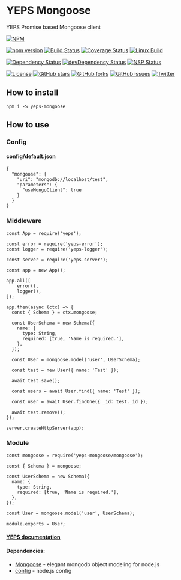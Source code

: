 # YEPS Mongoose


YEPS Promise based Mongoose client

[![NPM](https://nodei.co/npm/yeps-mongoose.png)](https://npmjs.org/package/yeps-mongoose)

[![npm version](https://badge.fury.io/js/yeps-mongoose.svg)](https://badge.fury.io/js/yeps-mongoose)
[![Build Status](https://travis-ci.org/evheniy/yeps-mongoose.svg?branch=master)](https://travis-ci.org/evheniy/yeps-mongoose)
[![Coverage Status](https://coveralls.io/repos/github/evheniy/yeps-mongoose/badge.svg?branch=master)](https://coveralls.io/github/evheniy/yeps-mongoose?branch=master)
[![Linux Build](https://img.shields.io/travis/evheniy/yeps-mongoose/master.svg?label=linux)](https://travis-ci.org/evheniy/)

[![Dependency Status](https://david-dm.org/evheniy/yeps-mongoose.svg)](https://david-dm.org/evheniy/yeps-mongoose)
[![devDependency Status](https://david-dm.org/evheniy/yeps-mongoose/dev-status.svg)](https://david-dm.org/evheniy/yeps-mongoose#info=devDependencies)
[![NSP Status](https://img.shields.io/badge/NSP%20status-no%20vulnerabilities-green.svg)](https://travis-ci.org/evheniy/yeps-mongoose)

[![License](https://img.shields.io/badge/license-MIT-blue.svg)](https://raw.githubusercontent.com/evheniy/yeps-mongoose/master/LICENSE)
[![GitHub stars](https://img.shields.io/github/stars/evheniy/yeps-mongoose.svg)](https://github.com/evheniy/yeps-mongoose/stargazers)
[![GitHub forks](https://img.shields.io/github/forks/evheniy/yeps-mongoose.svg)](https://github.com/evheniy/yeps-mongoose/network)
[![GitHub issues](https://img.shields.io/github/issues/evheniy/yeps-mongoose.svg)](https://github.com/evheniy/yeps-mongoose/issues)
[![Twitter](https://img.shields.io/twitter/url/https/github.com/evheniy/yeps-mongoose.svg?style=social)](https://twitter.com/intent/tweet?text=Wow:&url=%5Bobject%20Object%5D)


## How to install

    npm i -S yeps-mongoose
    
## How to use

### Config

#### config/default.json

    {
      "mongoose": {
        "uri": "mongodb://localhost/test",
        "parameters": {
          "useMongoClient": true
        }
      }
    }

### Middleware

    const App = require('yeps');
    
    const error = require('yeps-error');
    const logger = require('yeps-logger');
    
    const server = require('yeps-server');
    
    const app = new App();
    
    app.all([
        error(),
        logger(),
    ]);
    
    app.then(async (ctx) => {
      const { Schema } = ctx.mongoose;
        
      const UserSchema = new Schema({
        name: {
          type: String,
          required: [true, 'Name is required.'],
        },
      });
        
      const User = mongoose.model('user', UserSchema);
          
      const test = new User({ name: 'Test' });
        
      await test.save();
        
      const users = await User.find({ name: 'Test' });
        
      const user = await User.findOne({ _id: test._id });
        
      await test.remove();
    });
    
    server.createHttpServer(app);
    
### Module

    const mongoose = require('yeps-mongoose/mongoose');
    
    const { Schema } = mongoose;
    
    const UserSchema = new Schema({
      name: {
        type: String,
        required: [true, 'Name is required.'],
      },
    });
        
    const User = mongoose.model('user', UserSchema);
    
    module.exports = User;
    

#### [YEPS documentation](http://yeps.info/)


#### Dependencies:

* [Mongoose](http://mongoosejs.com/) - elegant mongodb object modeling for node.js
* [config](https://github.com/lorenwest/node-config) - node.js config
